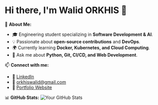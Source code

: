 # Hi there, I'm Walid ORKHIS 👋

🚀 **About Me:**
- 🎓 Engineering student specializing in **Software Development & AI**.
- 💡 Passionate about **open-source contributions** and **DevOps**.
- 🌍 Currently learning **Docker, Kubernetes, and Cloud Computing**.
- 💬 Ask me about **Python, Git, CI/CD, and Web Development**.

📫 **Connect with me:**
- 🔗 [LinkedIn](https://www.linkedin.com/in/walid-orkhis-4b1523287/)
- 📧 [orkhiswalid@gmail.com](orkhiswalid@gmail.com)
- 📝 [Portfolio Website](https://orkhiswalid.github.io/)

📊 **GitHub Stats:**
![Your GitHub Stats](https://github-readme-stats.vercel.app/api?username=yourusername&show_icons=true&theme=dark)
